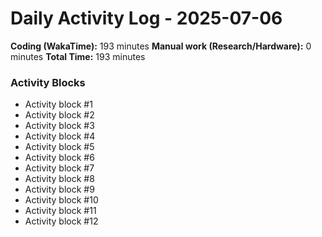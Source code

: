 # Daily Activity Log - 2025-07-06

**Coding (WakaTime):** 193 minutes
**Manual work (Research/Hardware):** 0 minutes
**Total Time:** 193 minutes

### Activity Blocks
- Activity block #1
- Activity block #2
- Activity block #3
- Activity block #4
- Activity block #5
- Activity block #6
- Activity block #7
- Activity block #8
- Activity block #9
- Activity block #10
- Activity block #11
- Activity block #12
